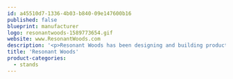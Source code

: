```yaml
---
id: a45510d7-1336-4b03-b840-09e147600b16
published: false
blueprint: manufacturer
logo: resonantwoods-1589773654.gif
website: www.ResonantWoods.com
description: '<p>Resonant Woods has been designing and building products for the audio industry since 1998. All products are designed in house from the ground up by Brooks Tanner who is both a mechanical and electrical engineer. Brooks was brought up in an audiophile home and has been designing and building his own speakers and amplifiers since childhood. In 1998 he started BJ Tanner Custom Cabinet, which transitioned into Resonant Woods, concentrating on audio related products. Resonant Woods products are designed with acoustics at the forefront, but also are designed to be furniture and live in visual concert with your environment.</p><p>Resonant Woods premier stands are the Linear II series and the Curved series. Both stands are shipped fully assembled. The Linear II stand has a traditional look, and is designed to be exceptionally rigid through mortise and tennon joinery. Curved series stands are designed with a graceful aesthetic while providing a rigid platform for the speaker. The curved profile also disperses acoustic energy providing minimal acoustic reflection. This allows the speaker to provide its intended sound without sonic coloration from the stand. The curved series requires many precise cuts with a tolerance of less than five thousands of an inch and complicated woodworking procedures, which is reflected in its higher cost. Stands are solid wood throughout. Standard wood species are cherry, ash (dyed black), and maple. Cherry may also be ordered with a rosewood stain finish. Other species may be custom ordered.</p><p>Resonant Woods can also provide customization to any of our products, usually at minimal cost. Custom design services are also available to fulfill any needs you may have from, matching furniture to custom machined pneumatic suspension equipment platforms. We can make your dreams reality.</p><p>Please visit us at&nbsp;<a href="http://www.resonantwoods.com/">www.ResonantWoods.com</a>&nbsp;to see our full range of acoustic products, which may be provided to you through Fidelis.</p>'
title: 'Resonant Woods'
product-categories:
  - stands
---
```

